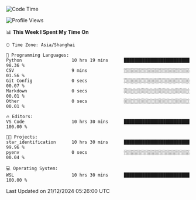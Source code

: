 <!--START_SECTION:waka-->
![Code Time](http://img.shields.io/badge/Code%20Time-2%2C156%20hrs-blue)

![Profile Views](http://img.shields.io/badge/Profile%20Views-2-blue)

📊 **This Week I Spent My Time On** 

```text
🕑︎ Time Zone: Asia/Shanghai

💬 Programming Languages: 
Python                   10 hrs 19 mins      █████████████████████████   98.36 % 
CSV                      9 mins              ░░░░░░░░░░░░░░░░░░░░░░░░░   01.56 % 
Git Config               0 secs              ░░░░░░░░░░░░░░░░░░░░░░░░░   00.07 % 
Markdown                 0 secs              ░░░░░░░░░░░░░░░░░░░░░░░░░   00.01 % 
Other                    0 secs              ░░░░░░░░░░░░░░░░░░░░░░░░░   00.01 % 

🔥 Editors: 
VS Code                  10 hrs 30 mins      █████████████████████████   100.00 % 

🐱‍💻 Projects: 
star_identification      10 hrs 30 mins      █████████████████████████   99.96 % 
pyenv                    0 secs              ░░░░░░░░░░░░░░░░░░░░░░░░░   00.04 % 

💻 Operating System: 
WSL                      10 hrs 30 mins      █████████████████████████   100.00 % 
```


 Last Updated on 21/12/2024 05:26:00 UTC
<!--END_SECTION:waka-->
